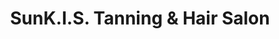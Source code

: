 ---
title: "SunK.I.S. Tanning & Hair Salon"
url: /maitland/sunk-i-s-tanning-und-hair-salon/
shop: Kosmetik
---